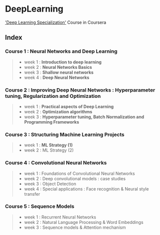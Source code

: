 # DeepLearning
['Deep Learning Specialization'](https://www.coursera.org/specializations/deep-learning#about) Course in Coursera

## Index

### Course 1 : Neural Networks and Deep Learning
> * week 1 : **Introduction to deep learning**
> * week 2 : **Neural Networks Basics**
> * week 3 : **Shallow neural networks**
> * week 4 : **Deep Neural Networks**

### Course 2 : Improving Deep Neural Networks : Hyperparameter tuning, Regularization and Optimization
> * week 1 : **Practical aspects of Deep Learning**
> * week 2 : **Optimization algorithms**
> * week 3 : **Hyperparameter tuning, Batch Normalization and Programming Frameworks**

### Course 3 : Structuring Machine Learning Projects
> * week 1 : **ML Strategy (1)**
> * week 2 : ML Strategy (2)

### Course 4 : Convolutional Neural Networks
> * week 1 : Foundations of Convolutional Neural Networks
> * week 2 : Deep convolutional models : case studies
> * week 3 : Object Detection
> * week 4 : Special applications : Face recognition & Neural style transfer

### Course 5 : Sequence Models
> * week 1 : Recurrent Neural Networks
> * week 2 : Natural Language Processing & Word Embeddings
> * week 3 : Sequence models & Attention mechanism

